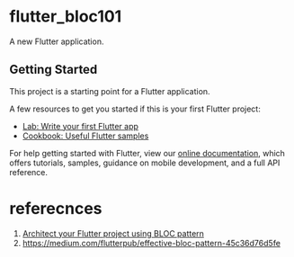 # flutter_bloc101

A new Flutter application.

## Getting Started

This project is a starting point for a Flutter application.

A few resources to get you started if this is your first Flutter project:

- [Lab: Write your first Flutter app](https://flutter.dev/docs/get-started/codelab)
- [Cookbook: Useful Flutter samples](https://flutter.dev/docs/cookbook)

For help getting started with Flutter, view our 
[online documentation](https://flutter.dev/docs), which offers tutorials, 
samples, guidance on mobile development, and a full API reference.


# referecnces

1. [Architect your Flutter project using BLOC pattern](https://medium.com/flutterpub/architecting-your-flutter-project-bd04e144a8f1)
2. https://medium.com/flutterpub/effective-bloc-pattern-45c36d76d5fe
